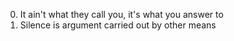 0. It ain't what they call you, it's what you answer to
1. Silence is argument carried out by other means

